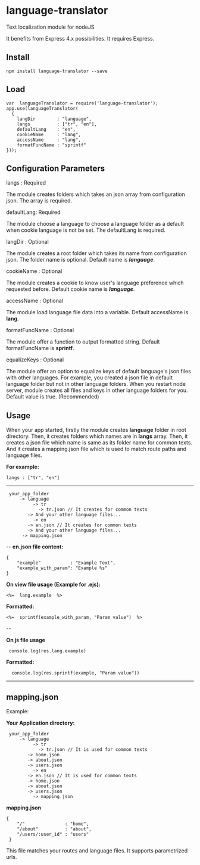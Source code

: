 
# language-translator
Text localization module for nodeJS

It benefits from Express 4.x possibilities. It requires Express.

## **Install**

    npm install language-translator --save


## **Load**

    var  languageTranslator = require('language-translator');
    app.use(languageTranslator(
      {
        langDir        : "language",
        langs          : ["tr", "en"],
        defaultLang    : "en",
        cookieName     : "lang",
        accessName     : "lang",
	    formatFuncName : "sprintf"
    }));




## Configuration Parameters

langs : Required

The module creates folders which takes an json array from configuration json. The array is required.


defaultLang: Required

The module choose a language to choose a language folder as a default when cookie language is not be set. The defaultLang is required.


langDir : Optional

The module creates a root folder which takes its name from configuration json. The folder name is optional. Default name is ***language***.

cookieName : Optional

The module creates a cookie to know user's language preference which requested before. Default cookie name is ***language***.

accessName : Optional

The module load language file data into a variable. Default accessName is **lang**.


formatFuncName : Optional

The module offer a function to output formatted string.  Default formatFuncName is **sprintf**.


equalizeKeys : Optional

The module offer an option to equalize keys of default language's json files with other languages. For example, you created a json file in default language folder but not in other language folders. When you restart node server, module creates all files and keys in other language folders for you. Default value is true. (Recommended)


## Usage

When your app started, firstly the module creates **language** folder in root directory. Then, it creates folders which names are in **langs** array.  Then, it creates a json file which name is same as its folder name for common texts. And it creates a mapping.json file which is used to match route paths and language files.

**For example:**

    langs : ["tr", "en"]


 ---

     your_app_folder
         -> language
    	      -> tr
    	        -> tr.json // It creates for common texts
    		-> And your other language files...
    	      -> en
    		-> en.json // It creates for common texts
    		-> And your other language files...
	      -> mapping.json


--
**en.json file content:**

    {
    	"example"           : "Example Text",
    	"example_with_param": "Example %s"
    }

**On view file usage (Example for .ejs):**

    <%=  lang.example  %>

**Formatted:**

    <%=  sprintf(example_with_param, "Param value")  %>

--

**On js file usage**

     console.log(res.lang.example)

**Formatted:**


      console.log(res.sprintf(example, "Param value"))

---


## mapping.json

Example:

**Your Application directory:**

     your_app_folder
         -> language
    	      -> tr
    	        -> tr.json // It is used for common texts
    		-> home.json
    		-> about.json
			-> users.json
    	      -> en
			-> en.json // It is used for common texts
			-> home.json
			-> about.json
			-> users.json   
	          -> mapping.json


**mapping.json**

    {
    	"/" 	 		  : "home",
    	"/about" 		  : "about",
    	"/users/:user_id" : "users"
     }

This file matches your routes and language files. It supports parametrized urls.
